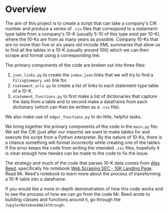 # Overview
The aim of this project is to create a script that can take a company's CIK number and produce a series of `.csv` files that correspond to a statement-type table from a company's 10-K (usually 5-10 of this type exist per 10-K), where the 10-Ks are from as many years as possible. Company 10-Ks that are no more than five or six years old include XML summaries that allow us to find all the tables in a 10-K (usually around 100) which we can then scrape and format using a corresponding link. 

The primary components of the code are broken out into three files: 
1. `json_links.py` to create the `index.json` links that we will try to find a `FilingSummary.xml` link for.
2. `statement_urls.py` to create a list of links to each statement-type table of a 10-K.
3. `statement_functions.py` to first make a list of dictionaries that capture the data from a table and to second make a dataframe from each dictionary (which can then be written as a `.csv` file).

We also make use of `edgar_functions.py` to do little, helpful tasks.

We bring together the primary components of the code in the `main.py` file: We set the CIK (just after our imports) we want to make tables for and execute the script from a Python interpreter. By the nature of 10-Ks, there is a chance something will format incorrectly while creating one of the tables. If the error keeps the code from writing the intended `.csv` files, hopefully it is clear enough how tweaks can be made to the code to fix the issue. 

The strategy and much of the code that parses 10-K data comes from [Alex Reed](https://github.com/areed1192), specifically his notebook [Web Scraping SEC - 10K Landing Page](https://github.com/areed1192/sigma_coding_youtube/blob/master/python/python-finance/sec-web-scraping/Web%20Scraping%20SEC%20-%2010K%20Landing%20Page%20-%20Single.ipynb). Read Mr. Reed's notebook to learn more about the process of transforming a 10-K table into a dataframe. 

If you would like a more in-depth demonstration of how this code works and to see the process of how we can go from the code Mr. Reed wrote to building classes and functions around it, go through the `JupyterNotebookWalkthrough`.
